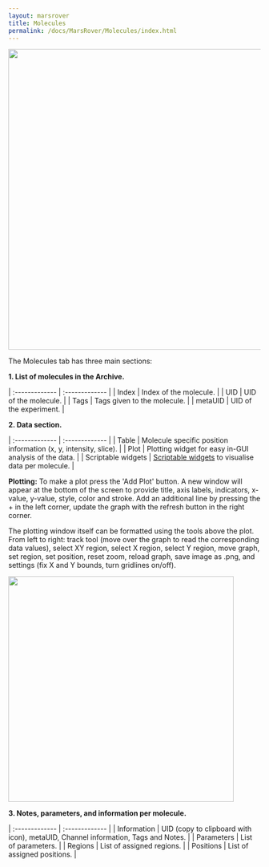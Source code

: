 ```yaml
---
layout: marsrover
title: Molecules
permalink: /docs/MarsRover/Molecules/index.html
---
```


<img align='center' src='{{site.baseurl}}/docs/img/Rover/img8.png' width='600' />

The Molecules tab has three main sections:

**1. List of molecules in the Archive.**

| :------------- | :------------- |
| Index       | Index of the molecule.       |
| UID       | UID of the molecule.       |
| Tags       | Tags given to the molecule.       |
| metaUID       | UID of the experiment.       |

**2. Data section.**

| :------------- | :------------- |
| Table      | Molecule specific position information (x, y, intensity, slice).      |
| Plot | Plotting widget for easy in-GUI analysis of the data. |
| Scriptable widgets      | [Scriptable widgets](https://duderstadt-lab.github.io/mars-docs/docs/MarsRover/ScriptableWidgets/) to visualise data per molecule.       |



**Plotting:**
To make a plot press the 'Add Plot' button. A new window will appear at the bottom of the screen to provide title, axis labels, indicators, x-value, y-value, style, color and stroke.
Add an additional line by pressing the + in the left corner, update the graph with the refresh button in the right corner.

The plotting window itself can be formatted using the tools above the plot. From left to right: track tool (move over the graph to read the corresponding data values), select XY region, select X region, select Y region, move graph, set region, set position, reset zoom, reload graph, save image as .png, and settings (fix X and Y bounds, turn gridlines on/off).


<img align='centre' src='{{site.baseurl}}/docs/img/Rover/img9.png' width='450' />

**3. Notes, parameters, and information per molecule.**

| :------------- | :------------- |
| Information       | UID (copy to clipboard with icon), metaUID, Channel information, Tags and Notes.      |
| Parameters       | List of parameters.       |
| Regions       | List of assigned regions.      |
| Positions       | List of assigned positions.      |
